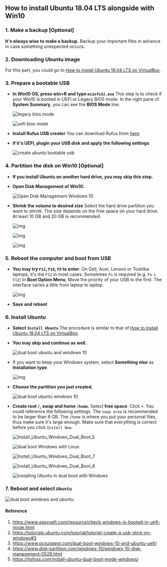 ## How to install Ubuntu 18.04 LTS alongside with Win10

### 1. Make a backup [Optional]

**It's always wise to make a backup.** Backup your important files in advance in case something unexpected occurs.



### 2. Downloading Ubuntu image

For this part, you could go to [How to install Ubuntu 18.04 LTS on VirtualBox](https://github.com/ve280/tutorials/blob/master/ubuntu_installation_virtualbox.md).



### 3. Prepare a bootable USB

- **In Win10 OS, press win+R and type `msinfo32.exe`** This step is to check if your Win10 is booted in UEFI or Legacy BIOS mode. In the right pane of **System Summary**, you can see the **BIOS Mode** line. 

  ![legacy bios mode](images/8cb6bd7b34f9f97524c9e6f47a3997db10eb313967b1ec16152e7c2626d8825e.png)

  ![uefi bios mode](images/5049d79d058ff3da5b685f5b7b2156a6fc163be286721e0faf779eb1630a9821.png)

- **Install Rufus USB creater** You can download Rufus from [here](https://rufus.akeo.ie/).

- **If it's UEFI, plugin your USB disk and apply the following settings**

  ![create ubuntu bootable usb](images/39e5573ba933dcce099238468fda65fbc223f8aa7ce1dbc0cbf792af3e640a49.png)



### 4. Partition the disk on Win10 [Optional]

- **If you install Ubuntu on another hard drive, you may skip this step.**

- **Open Disk Management of Win10.**

  ![Open Disk Management Windows 10](images/6f8d4d3e39acf87a7374aa9d7afa6d4af6dd898d9e05d7b2beea39579fe0048b.jpeg)

- **Shrink the volume to desired size** Select the hard drive partition you want to shrink. The size depends on the free space on your hard drive. At least 10 GB and 20 GB is recommended. 

  ![img](images/46a655d085fd04aba70c8d028b68c73aacd8343fb4dbb0310b46d92223c94ae4.png)
  
  ![img](images/4d0757840adbad1dcd501d94b097a1ab8b90e499fb9430e716a75c082645ad98.png)
  
  ![img](images/cafaf96827483a44fadfe0f7240f9db9f250eab2ffcde4a2e5bdd8819093abaf.png)



### 5. Reboot the computer and boot from USB

- **You may try `F12`, `F10`, `F8` to enter**. On Dell, Acer, Lenovo or Toshiba laptops, it's the `F12` in most cases. Sometimes `Fn` is required (e.g. `Fn` + `F12`) In **Boot Option Menu**, Move the priority of your USB to the first. The interface varies a little from laptop to laptop.

  ![img](images/c6605e7f44cc7f49e7ad6985beb2fa9ca714aaaa465309b6299432d3343379bb.jpg)

- **Save and reboot**



### 6. Install Ubuntu

- **Select `Install Ubuntu`** The procedure is similar to that of [How to install Ubuntu 18.04 LTS on VirtualBox](https://github.com/ve280/tutorials/blob/master/ubuntu_installation_virtualbox.md). 

- **You may skip and continue as well.**

  ![dual boot ubuntu and windows 10](images/cf70b8ddcd0fcd0ce99099467bf949e9ded4df1da36e5d8b9831798a92a0e608.png)

- If you want to keep your Windows system, select **Something else** as **Installation type**.

  ![img](images/fffed54f2573b0a6ee807249c3e9d4c81d9bbe1f381cbf63a70ce29413b916b3.png)

- **Choose the partition you just created.**
  
  ![dual boot ubuntu windows 10](images/a4874fc04afc1f72c396472bb15426c435f5185f3f6d1b6fc10fa0df9706748f.png)

- **Create root `/`, swap and home `/home`.** Select **free space**. Click `+`. You could reference the following settings. The `swap area` is recommended to be larger than 6 GB. The `/home` is where you put your personal files, thus make sure it's large enough. Make sure that everything is correct before you click `Install Now`.


  ![Install_Ubuntu_Windows_Dual_Boot_5](images/5a256692862bc5995fbe9624f3c9e26cbd2293b50b8f5f4fc8505dcaa0529dc8.jpeg)

  ![dual boot Windows with Linux](images/ccf9c7026315f015fd663b361e1c0b78bc518d65bcf11a1a5fa77244cbaf3e12.jpeg)

  ![Install_Ubuntu_Windows_Dual_Boot_7](images/0535753e7bf48e3e381113141688782884e94ed840bcca22f995ef86d9e656d9.jpeg)

  ![Install_Ubuntu_Windows_Dual_Boot_8](images/c593dbd913e3d898910d85b6a7ef8ef45f1f99b9518fb039909f9bb785a0701a.jpeg)

  ![installing Ubuntu in dual boot with Windows](images/9652e3692277372a7a82f123558fb70a2a4400055b5bf67c633c479bb9d3fc72.jpeg)




### 7. Reboot and select `Ubuntu`

![dual boot windows and ubuntu](images/2e70c1548fc07139b11ad0f0c4dfd6ab5fbe82fc1aa8fb2829ec89cec96c3dce.jpg)



#### Reference

1. <https://www.easyuefi.com/resource/check-windows-is-booted-in-uefi-mode.html>
2. <https://tutorials.ubuntu.com/tutorial/tutorial-create-a-usb-stick-on-windows#3>
3. <https://www.pcsuggest.com/dual-boot-windows-10-and-ubuntu-uefi/>
4. <https://www.disk-partition.com/windows-10/windows-10-disk-management-0528.html>
5. <https://itsfoss.com/install-ubuntu-dual-boot-mode-windows/>